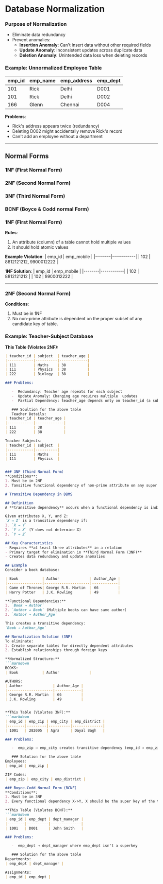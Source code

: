# Database Normalization

<!-- ## Normalization in DBMS -->

### Purpose of Normalization
- Eliminate data redundancy
- Prevent anomalies:
  - **Insertion Anomaly**: Can't insert data without other required fields
  - **Update Anomaly**: Inconsistent updates across duplicate data
  - **Deletion Anomaly**: Unintended data loss when deleting records

### Example: Unnormalized Employee Table
| emp_id | emp_name | emp_address | emp_dept |
|--------|----------|-------------|----------|
| 101    | Rick     | Delhi       | D001     |
| 101    | Rick     | Delhi       | D002     |
| 166    | Glenn    | Chennai     | D004     |

**Problems**: 
- Rick's address appears twice (redundancy)
- Deleting D002 might accidentally remove Rick's record
- Can't add an employee without a department

---

## Normal Forms
### 1NF (First Normal Form)
### 2NF (Second Normal Form)
### 3NF (Third Normal Form)
### BCNF (Boyce & Codd normal Form)


### 1NF (First Normal Form)
**Rules**:
1. An attribute (column) of a table cannot hold multiple values
2. It should hold atomic values

**Example Violation**:
| emp_id | emp_mobile |
|--------|------------|
| 102    | 8812121212, 9900012222 |

**1NF Solution**:
| emp_id | emp_mobile |
|--------|------------|
| 102    | 8812121212 |
| 102    | 9900012222 |

---

### 2NF (Second Normal Form)
**Conditions**:
1. Must be in 1NF
2. No non-prime attribute is dependent on the proper subset of any candidate key of table.

### Example: Teacher-Subject Database

**This Table (Violates 2NF):**
```markdown
| teacher_id | subject  | teacher_age |
|------------|----------|-------------|
| 111        | Maths    | 38          |
| 111        | Physics  | 38          |
| 222        | Biology  | 38          |

### Problems:

   -  Redundancy: Teacher age repeats for each subject
   -  Update Anomaly: Changing age requires multiple  updates
   -  Partial Dependency: teacher_age depends only on teacher_id (a subset of the candidate key {teacher_id, subject})

   ### Soultion for the above table
   Teacher Details:
| teacher_id | teacher_age |
|------------|-------------|
| 111        | 38          |
| 222        | 38          |

Teacher Subjects:
| teacher_id | subject  |
|------------|----------|
| 111        | Maths    |
| 111        | Physics  |


### 3NF (Third Normal Form)
**Conditions**:
1. Must be in 2NF
2. Tansitive functional dependency of non-prime attribute on any super key should be removed.

# Transitive Dependency in DBMS

## Definition
A **transitive dependency** occurs when a functional dependency is indirectly formed through another attribute. 

Given attributes X, Y, and Z:  
`X → Z` is a transitive dependency if:
1. `X → Y` 
2. `Y ↛ X` (Y does not determine X)
3. `Y → Z`

## Key Characteristics
- Requires **at least three attributes** in a relation
- Primary target for elimination in **Third Normal Form (3NF)**
- Creates data redundancy and update anomalies

## Example
Consider a book database:

| Book           | Author              | Author_Age |
|----------------|---------------------|------------|
| Game of Thrones| George R.R. Martin  | 66         |
| Harry Potter   | J.K. Rowling        | 49         |

**Functional Dependencies:**
1. `Book → Author` 
2. `Author ↛ Book` (Multiple books can have same author)
3. `Author → Author_Age`

This creates a transitive dependency:  
`Book → Author_Age`

## Normalization Solution (3NF)
To eliminate:
1. Create separate tables for directly dependent attributes
2. Establish relationships through foreign keys

**Normalized Structure:**
```markdown
BOOKS:
| Book           | Author              |

AUTHORS:
| Author              | Author_Age |
|---------------------|------------|
| George R.R. Martin  | 66         |
| J.K. Rowling        | 49         |


**This Table (Violates 3NF):**
```markdown
| emp_id | emp_zip | emp_city | emp_district |
|--------|---------|----------|--------------|
| 1001   | 282005  | Agra     | Dayal Bagh   |

### Problems:

   -  emp_zip → emp_city creates transitive dependency (emp_id → emp_zip → emp_city)

   ### Solution for the above table
Employees:
| emp_id | emp_zip |

ZIP Codes:
| emp_zip | emp_city | emp_district |

### Boyce-Codd Normal Form (BCNF)
**Conditions**:
1. Must be in 3NF
2. Every functional dependency X->Y, X should be the super key of the table.

**This Table (Violates BCNF):**
```markdown
| emp_id | emp_dept | dept_manager |
|--------|----------|--------------|
| 1001   | D001     | John Smith   |

### Problems:

   -  emp_dept → dept_manager where emp_dept isn't a superkey

   ### Solution for the above table
Departments:
| emp_dept | dept_manager |

Assignments:
| emp_id | emp_dept |